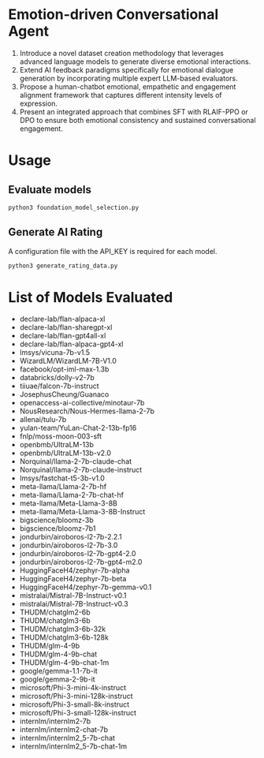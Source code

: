 # Emotion-driven Conversational Agent

1. Introduce a novel dataset creation methodology that leverages advanced language models to generate diverse emotional interactions.
2. Extend AI feedback paradigms specifically for emotional dialogue generation by incorporating multiple expert LLM-based evaluators.
3. Propose a human-chatbot emotional, empathetic and engagement alignment framework that captures different intensity levels of expression.
4. Present an integrated approach that combines SFT with RLAIF-PPO or DPO to ensure both emotional consistency and sustained conversational engagement.

# Usage
## Evaluate models
```bash
python3 foundation_model_selection.py
```

## Generate AI Rating
A configuration file with the API_KEY is required for each model.
```bash
python3 generate_rating_data.py
```

# List of Models Evaluated
* declare-lab/flan-alpaca-xl
* declare-lab/flan-sharegpt-xl
* declare-lab/flan-gpt4all-xl
* declare-lab/flan-alpaca-gpt4-xl
* lmsys/vicuna-7b-v1.5
* WizardLM/WizardLM-7B-V1.0
* facebook/opt-iml-max-1.3b
* databricks/dolly-v2-7b
* tiiuae/falcon-7b-instruct
* JosephusCheung/Guanaco
* openaccess-ai-collective/minotaur-7b
* NousResearch/Nous-Hermes-llama-2-7b
* allenai/tulu-7b
* yulan-team/YuLan-Chat-2-13b-fp16
* fnlp/moss-moon-003-sft
* openbmb/UltraLM-13b
* openbmb/UltraLM-13b-v2.0
* Norquinal/llama-2-7b-claude-chat
* Norquinal/llama-2-7b-claude-instruct
* lmsys/fastchat-t5-3b-v1.0
* meta-llama/Llama-2-7b-hf
* meta-llama/Llama-2-7b-chat-hf
* meta-llama/Meta-Llama-3-8B
* meta-llama/Meta-Llama-3-8B-Instruct
* bigscience/bloomz-3b
* bigscience/bloomz-7b1
* jondurbin/airoboros-l2-7b-2.2.1
* jondurbin/airoboros-l2-7b-3.0
* jondurbin/airoboros-l2-7b-gpt4-2.0
* jondurbin/airoboros-l2-7b-gpt4-m2.0
* HuggingFaceH4/zephyr-7b-alpha
* HuggingFaceH4/zephyr-7b-beta
* HuggingFaceH4/zephyr-7b-gemma-v0.1
* mistralai/Mistral-7B-Instruct-v0.1
* mistralai/Mistral-7B-Instruct-v0.3
* THUDM/chatglm2-6b
* THUDM/chatglm3-6b
* THUDM/chatglm3-6b-32k
* THUDM/chatglm3-6b-128k
* THUDM/glm-4-9b
* THUDM/glm-4-9b-chat
* THUDM/glm-4-9b-chat-1m
* google/gemma-1.1-7b-it
* google/gemma-2-9b-it
* microsoft/Phi-3-mini-4k-instruct
* microsoft/Phi-3-mini-128k-instruct
* microsoft/Phi-3-small-8k-instruct
* microsoft/Phi-3-small-128k-instruct
* internlm/internlm2-7b
* internlm/internlm2-chat-7b
* internlm/internlm2_5-7b-chat
* internlm/internlm2_5-7b-chat-1m
